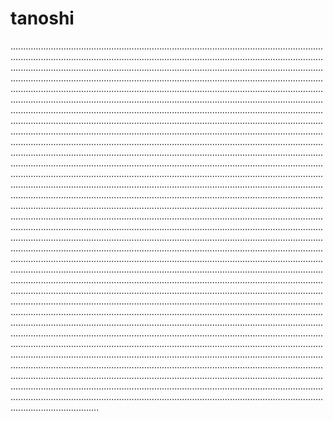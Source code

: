 # tanoshi
...........................................................................................................................................................................................................................................................................................................................................................................................................................................................................................................................................................................................................................................................................................................................................................................................................................................................................................................................................................................................................................................................................................................................................................................................................................................................................................................................................................................................................................................................................................................................................................................................................................................................................................................................................................................................................................................................................................................................................................................................................................................................................................................................................................................................................................................................................................................................................................................................................................................................................................................................................................................................................................................................................................................................................................................................................................................................................................................................................................................................................................................................................................................................................................................................................................................................................................................................................................................................................................................................................................................................................................................................................................................................................................................................................................................................................................................................................................................................................................................................................................................................................................................................................................................................................................................................................................................................................................................................................................